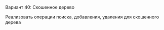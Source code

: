 Вариант 40: Скошенное дерево

Реализовать операции поиска, добавления, удаления для скошенного дерева

